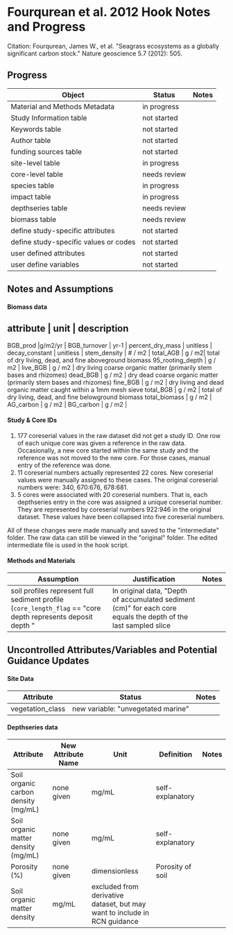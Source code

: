 # Fourqurean et al. 2012 Hook Notes and Progress

Citation: 
Fourqurean, James W., et al. "Seagrass ecosystems as a globally significant carbon stock." Nature geoscience 5.7 (2012): 505.

## Progress 

Object | Status | Notes
------------- | ------------- | -------------
Material and Methods Metadata | in progress | 
Study Information table | not started | 
Keywords table | not started | 
Author table | not started |
funding sources table | not started |
site-level table | in progress | 
core-level table | needs review | 
species table | in progress | 
impact table | in progress | 
depthseries table | needs review |
biomass table | needs review |
define study-specific attributes | not started |
define study-specific values or codes | not started |
user defined attributes | not started | 
user define variables | not started | 

## Notes and Assumptions


#### Biomass data 

attribute | unit | description 
----------------------------------
BGB_prod  |g/m2/yr | 
BGB_turnover | yr-1 | 
percent_dry_mass | unitless | 
decay_constant | unitless | 
stem_density | # / m2 | 
total_AGB | g / m2| total of dry living, dead, and fine aboveground biomass
95_rooting_depth | g / m2 |
live_BGB | g / m2 | dry living coarse organic matter (primarily stem bases and rhizomes)
dead_BGB | g / m2 | dry dead coarse organic matter (primarily stem bases and rhizomes)
fine_BGB | g / m2 | dry living and dead organic matter caught within a 1mm mesh sieve
total_BGB | g / m2 | total of dry living, dead, and fine belowground biomass
total_biomass | g / m2 | 
AG_carbon | g / m2 | 
BG_carbon | g / m2 | 

#### Study & Core IDs
1. 177 coreserial values in the raw dataset did not get a study ID. One row of each unique core was given a reference in the raw data. Occasionally, a new core started within the same study and the reference was not moved to the new core. For those cases, manual entry of the reference was done. 
2. 11 coreserial numbers actually represented 22 cores. New coreserial values were manually assigned to these cases. The original coreserial numbers were: 340, 670:676, 678:681. 
3. 5 cores were associated with 20 coreserial numbers. That is, each depthseries entry in the core was assigned a unique coreserial number. They are represented by coreserial numbers 922:946 in the original dataset. These values have been collapsed into five coreserial numbers. 

All of these changes were made manually and saved to the "intermediate" folder. The raw data can still be viewed in the "original" folder. The edited intermediate file is used in the hook script. 

#### Methods and Materials

Assumption | Justification | Notes
------------- | ------------- | -------------
soil profiles represent full sediment profile (`core_length_flag` == "core depth represents deposit depth " | In original data, "Depth of accumulated sediment (cm)" for each core equals the depth of the last sampled slice | 

## Uncontrolled Attributes/Variables and Potential Guidance Updates

#### Site Data

Attribute | Status | Notes
------------- | ------------- | -------------
vegetation_class | new variable: "unvegetated marine" | 


#### Depthseries data

Attribute | New Attribute Name | Unit | Definition | Notes
------------- | ------------- | ------------- | ------------- | ------------
Soil organic carbon density (mg/mL) | none given | mg/mL | self-explanatory |
Soil organic matter density (mg/mL) | none given| mg/mL | self-explanatory  |
Porosity (%) | none given | dimensionless | Porosity of soil |
Soil organic matter density | mg/mL | excluded from derivative dataset, but may want to include in RCN guidance


